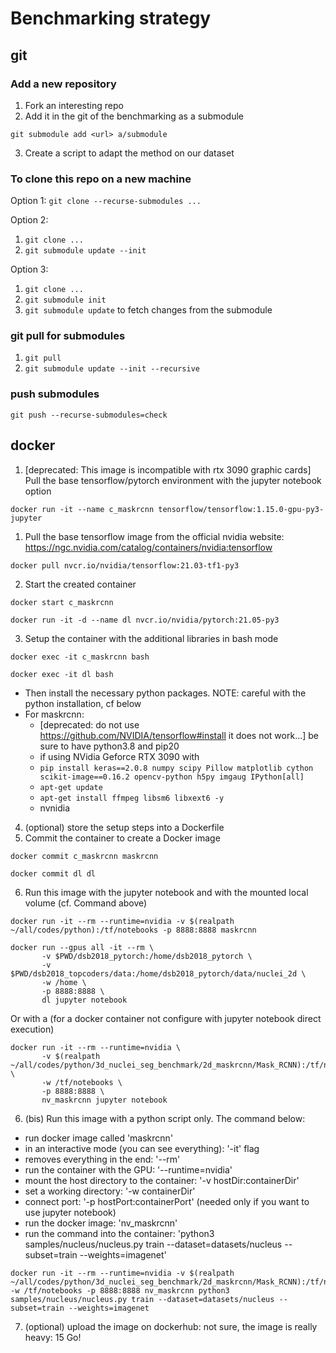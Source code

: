 # Benchmarking strategy



## git

### Add a new repository

1. Fork an interesting repo 
2. Add it in the git of the benchmarking as a submodule 
```
git submodule add <url> a/submodule 
```
3. Create a script to adapt the method on our dataset

### To clone this repo on a new machine

Option 1:
`git clone --recurse-submodules ...`

Option 2:
1. `git clone ...`
2. `git submodule update --init`

Option 3:
1. `git clone ...`
2. `git submodule init`
3. `git submodule update` to fetch changes from the submodule

### git pull for submodules

1. `git pull`
2. `git submodule update --init --recursive`

### push submodules

`git push --recurse-submodules=check`

## docker

1. [deprecated: This image is incompatible with rtx 3090 graphic cards] Pull the base tensorflow/pytorch environment with the jupyter notebook option 
```
docker run -it --name c_maskrcnn tensorflow/tensorflow:1.15.0-gpu-py3-jupyter 
```
1. Pull the base tensorflow image from the official nvidia website: https://ngc.nvidia.com/catalog/containers/nvidia:tensorflow
```
docker pull nvcr.io/nvidia/tensorflow:21.03-tf1-py3
```
2. Start the created container 
```
docker start c_maskrcnn 

docker run -it -d --name dl nvcr.io/nvidia/pytorch:21.05-py3
```
3. Setup the container with the additional libraries in bash mode 
```
docker exec -it c_maskrcnn bash 

docker exec -it dl bash
```
  * Then install the necessary python packages. NOTE: careful with the python installation, cf below 
  * For maskrcnn: 
    * [deprecated: do not use https://github.com/NVIDIA/tensorflow#install it does not work...] be sure to have python3.8 and pip20
    * if using NVidia Geforce RTX 3090 with 
    * ```pip install keras==2.0.8 numpy scipy Pillow matplotlib cython scikit-image==0.16.2 opencv-python h5py imgaug IPython[all]```
    * ```apt-get update```
    * ```apt-get install ffmpeg libsm6 libxext6 -y```
    * nvnidia
4. (optional) store the setup steps into a Dockerfile 
5. Commit the container to create a Docker image 
```
docker commit c_maskrcnn maskrcnn 

docker commit dl dl
```
6. Run this image with the jupyter notebook and with the mounted local volume (cf. Command above) 
```
docker run -it --rm --runtime=nvidia -v $(realpath ~/all/codes/python):/tf/notebooks -p 8888:8888 maskrcnn 

docker run --gpus all -it --rm \
       -v $PWD/dsb2018_pytorch:/home/dsb2018_pytorch \
       -v $PWD/dsb2018_topcoders/data:/home/dsb2018_pytorch/data/nuclei_2d \
       -w /home \
       -p 8888:8888 \
       dl jupyter notebook
```
Or with a (for a docker container not configure with jupyter notebook direct execution)
```
docker run -it --rm --runtime=nvidia \
       -v $(realpath ~/all/codes/python/3d_nuclei_seg_benchmark/2d_maskrcnn/Mask_RCNN):/tf/notebooks \
       -w /tf/notebooks \
       -p 8888:8888 \
       nv_maskrcnn jupyter notebook
```
6. (bis) Run this image with a python script only. The command below:
 * run docker image called 'maskrcnn'
 * in an interactive mode (you can see everything): '-it' flag
 * removes everything in the end: '--rm'
 * run the container with the GPU: '--runtime=nvidia'
 * mount the host directory to the container: '-v hostDir:containerDir'
 * set a working directory: '-w containerDir'
 * connect port: '-p hostPort:containerPort' (needed only if you want to use jupyter notebook)
 * run the docker image: 'nv_maskrcnn'
 * run the command into the container: 'python3 samples/nucleus/nucleus.py train --dataset=datasets/nucleus --subset=train --weights=imagenet'
```
docker run -it --rm --runtime=nvidia -v $(realpath ~/all/codes/python/3d_nuclei_seg_benchmark/2d_maskrcnn/Mask_RCNN):/tf/notebooks -w /tf/notebooks -p 8888:8888 nv_maskrcnn python3 samples/nucleus/nucleus.py train --dataset=datasets/nucleus --subset=train --weights=imagenet
```
7. (optional) upload the image on dockerhub: not sure, the image is really heavy: 15 Go!



